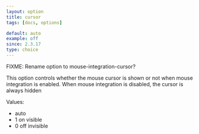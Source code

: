 ```yaml
---
layout: option
title: cursor
tags: [docs, options]

default: auto
example: off
since: 2.3.17
type: choice
---
```


FIXME: Rename option to mouse-integration-cursor?

This option controls whether the mouse cursor is shown or not when mouse
integration is enabled. When mouse integration is disabled, the cursor
is always hidden

Values:
* auto
* 1 on visible
* 0 off invisible
